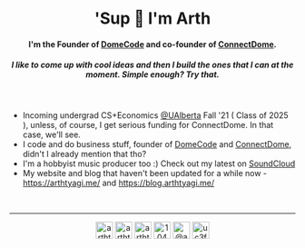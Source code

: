 <h1 align="center">'Sup 🍻 I'm Arth</h1>
<h4 align="center">I'm the Founder of <a href="https://domecode.com">DomeCode</a> and  co-founder of <a href="https://connectdome.com">ConnectDome</a>.</h4>
<h5 align="center">I like to come up with cool ideas and then I build the ones that I can at the moment. Simple enough? Try that. </h5>
<br>

- Incoming undergrad CS+Economics [@UAlberta](https://github.com/ualberta) Fall '21 ( Class of 2025 ), unless, of course, I get serious funding for ConnectDome. In that case, we'll see.
- I code and do business stuff, founder of [DomeCode](https://domecode.com) and  <a href="https://connectdome.com">ConnectDome</a>, didn't I already mention that tho?
- I'm a hobbyist music producer too :) Check out my latest on [SoundCloud](https://soundcloud.com/arth-tyagi-892438955)
- My website and blog that haven't been updated for a while now - https://arthtyagi.me/ and https://blog.arthtyagi.me/

<br>
<hr>
<p align="center">
<a href="https://dev.to/arthtyagi" target="blank"><img align="center" src="https://cdn.jsdelivr.net/npm/simple-icons@3.0.1/icons/dev-dot-to.svg" alt="arthtyagi" height="30" width="30" /></a>
<a href="https://twitter.com/arthtyagi" target="blank"><img align="center" src="https://cdn.jsdelivr.net/npm/simple-icons@3.0.1/icons/twitter.svg" alt="arthtyagi" height="30" width="30" /></a>
<a href="https://linkedin.com/in/arthtyagi" target="blank"><img align="center" src="https://cdn.jsdelivr.net/npm/simple-icons@3.0.1/icons/linkedin.svg" alt="arthtyagi" height="30" width="30" /></a>
<a href="https://stackoverflow.com/users/10451970/arth-tyagi" target="blank"><img align="center" src="https://cdn.jsdelivr.net/npm/simple-icons@3.0.1/icons/stackoverflow.svg" alt="10451970/arth-tyagi" height="30" width="30" /></a>
<a href="https://medium.com/@arthtyagi" target="blank"><img align="center" src="https://cdn.jsdelivr.net/npm/simple-icons@3.0.1/icons/medium.svg" alt="@arthtyagi" height="30" width="30" /></a>
<a href="https://www.youtube.com/channel/UC3fMDVzGHFx0xuTBVdmbjbw" target="blank"><img align="center" src="https://cdn.jsdelivr.net/npm/simple-icons@3.0.1/icons/youtube.svg" alt="uc3fmdvzghfx0xutbvdmbjbw" height="30" width="30" /></a>
</p>
